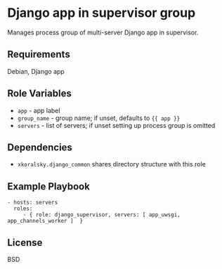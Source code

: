 Django app in supervisor group
==============================

Manages process group of multi-server Django app in supervisor.

Requirements
------------

Debian, Django app

Role Variables
--------------

- `app` - app label
- `group_name` - group name; if unset, defaults to `{{ app }}`
- `servers` - list of servers; if unset setting up process group is omitted

Dependencies
------------

- `xkoralsky.django_common` shares directory structure with this role

Example Playbook
----------------

    - hosts: servers
      roles:
         - { role: django_supervisor, servers: [ app_uwsgi, app_channels_worker ]  }

License
-------

BSD
